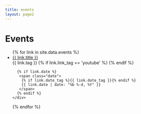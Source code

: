 ```yaml
---
title: events
layout: page2
---
```


# Events

<ul class="events list-unstyled">
  {% for link in site.data.events %}
  <li>
    <a class="title" href="{{ link.url }}">{{ link.title }}</a>
    <div class="tag">
      {{ link.tag }}
      {% if link.link_tag == 'youtube' %}
      <i class="fa fa-youtube-play text-secondary"></i>
      {% endif %}
	  
      {% if link.date %}
       <span class="date">
        {% if link.date_tag %}{{ link.date_tag }}{% endif %}
        {{ link.date | date: "%b %-d, %Y" }}
       </span>
      {% endif %}
    </div>
  </li>
  {% endfor %}
</ul>
